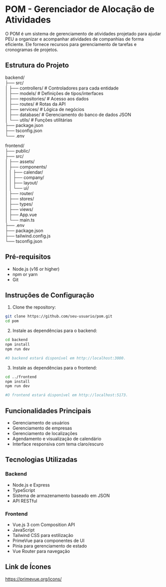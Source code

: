 # POM - Gerenciador de Alocação de Atividades

O POM é um sistema de gerenciamento de atividades projetado para ajudar PEU a organizar e acompanhar atividades de companhias de forma eficiente. Ele fornece recursos para gerenciamento de tarefas e cronogramas de projetos.

## Estrutura do Projeto
backend/  
 ├── src/  
 │   ├── controllers/    # Controladores para cada entidade  
 │   ├── models/         # Definições de tipos/interfaces  
 │   ├── repositories/   # Acesso aos dados  
 │   ├── routes/         # Rotas da API  
 │   ├── services/       # Lógica de negócios  
 │   ├── database/       # Gerenciamento do banco de dados JSON  
 │   └── utils/          # Funções utilitárias  
 ├── package.json  
 ├── tsconfig.json  
 └── .env  
  
frontend/  
 ├── public/  
 ├── src/  
 │   ├── assets/  
 │   ├── components/  
 │   │   ├── calendar/  
 │   │   ├── company/  
 │   │   ├── layout/  
 │   │   └── ui/  
 │   ├── router/  
 │   ├── stores/  
 │   ├── types/  
 │   ├── views/  
 │   ├── App.vue  
 │   └── main.ts  
 ├── .env  
 ├── package.json  
 ├── tailwind.config.js  
 └── tsconfig.json  
  
## Pré-requisitos
- Node.js (v16 or higher)
- npm or yarn
- Git

## Instruções de Configuração

1. Clone the repository:  
  ```bash
  git clone https://github.com/seu-usuario/pom.git
  cd pom
  ```

2. Instale as dependências para o backend:
  ```bash
  cd backend
  npm install
  npm run dev
  
  #O backend estará disponível em http://localhost:3000.
  ```

3. Instale as dependências para o frontend:
  ```bash
  cd ../frontend
  npm install
  npm run dev
  
  #O frontend estará disponível em http://localhost:5173.
  ``` 

## Funcionalidades Principais
- Gerenciamento de usuários
- Gerenciamento de empresas
- Gerenciamento de localizações
- Agendamento e visualização de calendário
- Interface responsiva com tema claro/escuro
## Tecnologias Utilizadas

### Backend
- Node.js e Express
- TypeScript
- Sistema de armazenamento baseado em JSON
- API RESTful

### Frontend
- Vue.js 3 com Composition API
- JavaScript
- Tailwind CSS para estilização
- PrimeVue para componentes de UI
- Pinia para gerenciamento de estado
- Vue Router para navegação

## Link de Ícones
https://primevue.org/icons/